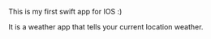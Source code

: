 This is my first swift app for IOS :)

It is a weather app that tells your current location weather.
